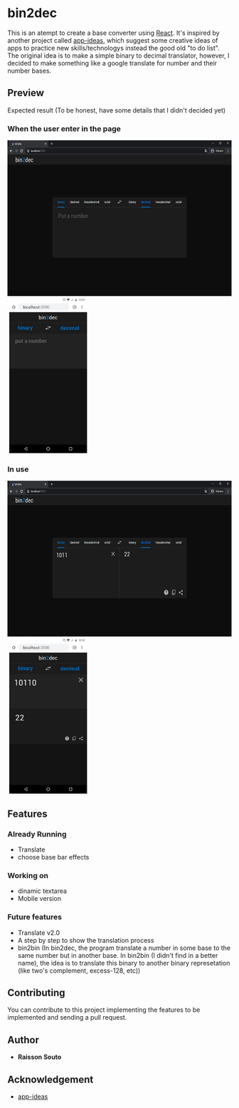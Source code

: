 # bin2dec 

This is an atempt to create a base converter using [React](https://github.com/facebook/react). It's inspired by another project called [app-ideas](https://github.com/florinpop17/app-ideas), which suggest some creative ideas of apps to practice new skills/technologys instead the good old "to do list". The original idea is to make a simple binary to decimal translator, however, I decided to make something like a google translate for number and their number bases.

## Preview

Expected result (To be honest, have some details that I didn't decided yet)

### When the user enter in the page

<img src='./bin2dec-print1.png'  height='350'>&nbsp;<img src='./bin2dec-mobile1.png' height='350'>

### In use


<img src='./bin2dec-print2.png'  height='350'>&nbsp;<img src='./bin2dec-mobile2.png' height='350'>

## Features

### Already Running

- Translate
- choose base bar effects

### Working on

- dinamic textarea
- Mobile version

### Future features

- Translate v2.0
- A step by step to show the translation process
- bin2bin (In bin2dec, the program translate a number in some base to the same number but in another base. In bin2bin (I didn't find in a better name), the idea is to translate this binary to another binary represetation (like two's complement, excess-128, etc))

## Contributing

You can contribute to this project implementing the features to be implemented and sending a pull request.

## Author

- **Raisson Souto**

## Acknowledgement

- [app-ideas](https://github.com/florinpop17/app-ideas)

